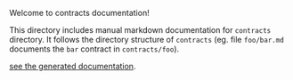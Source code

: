 Welcome to contracts documentation!

This directory includes manual markdown documentation for `contracts` directory.
It follows the directory structure of `contracts` (eg. file `foo/bar.md` documents the `bar` contract in `contracts/foo`).

[see the generated documentation](../generated_docs/).
